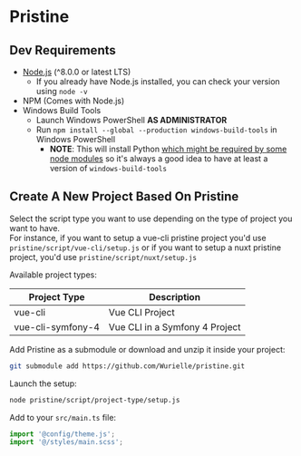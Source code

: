 # Pristine
## Dev Requirements
* [Node.js](https://nodejs.org/en/) (^8.0.0 or latest LTS)
   * If you already have Node.js installed, you can check your version using `node -v`
* NPM (Comes with Node.js)
* Windows Build Tools
    * Launch Windows PowerShell **AS ADMINISTRATOR**
    * Run `npm install --global --production windows-build-tools` in Windows PowerShell
        * **NOTE**: This will install Python [which might be required by some node modules](https://github.com/nodejs/node-gyp/issues/809#issuecomment-399698406) so it's always a good idea to have at least a version of `windows-build-tools`

## Create A New Project Based On Pristine
Select the script type you want to use depending on the type of project you want to have.  
For instance, if you want to setup a vue-cli pristine project you'd use `pristine/script/vue-cli/setup.js` or if you want to setup a nuxt pristine project, you'd use `pristine/script/nuxt/setup.js`

Available project types:  

| Project Type  | Description      |
|---------------|------------------|
| vue-cli       | Vue CLI Project  |
| vue-cli-symfony-4 | Vue CLI in a Symfony 4 Project  |

Add Pristine as a submodule or download and unzip it inside your project:
```bash
git submodule add https://github.com/Wurielle/pristine.git
```

Launch the setup:
```bash
node pristine/script/project-type/setup.js
```

Add to your `src/main.ts` file:
```javascript
import '@config/theme.js';
import '@/styles/main.scss';
```

